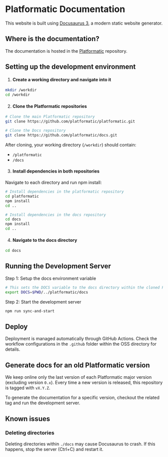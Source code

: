 # Platformatic Documentation

This website is built using [Docusaurus 3](https://docusaurus.io/), a modern static website generator.

## Where is the documentation?

The documentation is hosted in the [Platformatic](https://github.com/platformatic/platformatic/tree/main/docs) repository.

## Setting up the development environment

1. #### Create a working directory and navigate into it

```bash
mkdir /workdir
cd /workdir
```

2. #### Clone the Platformatic repositories

```bash
# Clone the main Platformatic repository
git clone https://github.com/platformatic/platformatic.git

# Clone the Docs repository
git clone https://github.com/platformatic/docs.git
```

After cloning, your working directory (`/workdir`) should contain:

- `/platformatic`
- `/docs`

3. #### Install dependencies in both repositories

Navigate to each directory and run npm install:

```bash
# Install dependencies in the platformatic repository
cd platformatic
npm install
cd ..

# Install dependencies in the docs repository
cd docs
npm install
cd ..
```

4. #### Navigate to the docs directory

```bash
cd docs
```

## Running the Development Server

Step 1: Setup the docs environment variable

```bash
# This sets the DOCS variable to the docs directory within the cloned Platformatic repository
export DOCS=$PWD/../platformatic/docs
```

Step 2: Start the development server

```bash
npm run sync-and-start
```

## Deploy

Deployment is managed automatically through GitHub Actions. Check the workflow configurations in the `.github` folder within the OSS directory for details.

## Generate docs for an old Platformatic version

We keep online only the last version of each Platformatic major version (excluding version `0.x`).
Every time a new version is released, this repository is tagged with `vX.Y.Z`.

To generate the documentation for a specific version, checkout the related tag and run the development server.

## Known issues

### Deleting directories

Deleting directories within `./docs` may cause Docusaurus to crash. If this happens, stop the server (Ctrl+C) and restart it.
